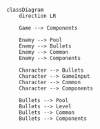 ﻿```mermaid
classDiagram
    direction LR

    Game --> Components

    Enemy --> Pool
    Enemy --> Bullets
    Enemy --> Common
    Enemy --> Components

    Character --> Bullets
    Character --> GameInput
    Character --> Common
    Character --> Components

    Bullets --> Pool
    Bullets --> Level
    Bullets --> Common
    Bullets --> Components
```